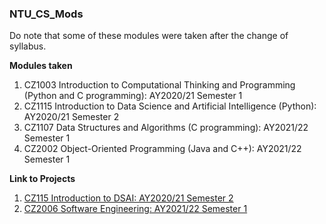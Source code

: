 ### NTU_CS_Mods
Do note that some of these modules were taken after the change of syllabus. 

**Modules taken**
1. CZ1003 Introduction to Computational Thinking and Programming (Python and C programming): AY2020/21 Semester 1
2. CZ1115 Introduction to Data Science and Artificial Intelligence (Python): AY2020/21 Semester 2
3. CZ1107 Data Structures and Algorithms (C programming): AY2021/22 Semester 1
4. CZ2002 Object-Oriented Programming (Java and C++): AY2021/22 Semester 1

**Link to Projects**
1. [CZ115 Introduction to DSAI: AY2020/21 Semester 2](https://github.com/S-Samiksha/DSAI-Project)
2. [CZ2006 Software Engineering: AY2021/22 Semester 1](https://github.com/S-Samiksha/CX2006_Coding)

